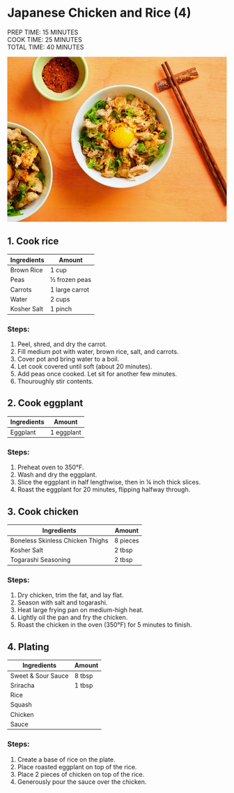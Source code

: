# Japanese Chicken and Rice (4)
PREP TIME: 15 MINUTES<br>
COOK TIME: 25 MINUTES<br>
TOTAL TIME: 40 MINUTES<br>

![Chicken and rice](images/chicken_and_rice.jpg)

## 1. Cook rice

| Ingredients               | Amount           |
| ------------------------- | ---------------- |
| Brown Rice                | 1 cup            |
| Peas                      | ½ frozen peas    |
| Carrots                   | 1 large carrot   |
| Water                     | 2 cups           |
| Kosher Salt               | 1 pinch          |

### Steps:
1.   Peel, shred, and dry the carrot.
2.   Fill medium pot with water, brown rice, salt, and carrots.
3.   Cover pot and bring water to a boil.
3.   Let cook covered until soft (about 20 minutes).
4.   Add peas once cooked. Let sit for another few minutes.
4.   Thouroughly stir contents.

## 2. Cook eggplant

| Ingredients               | Amount           |
| ------------------------- | ---------------- |
| Eggplant                  | 1 eggplant       |

### Steps:
1.   Preheat oven to 350°F.
2.   Wash and dry the eggplant.
3.   Slice the eggplant in half lengthwise, then in ¼ inch thick slices.
4.   Roast the eggplant for 20 minutes, flipping halfway through.


## 3. Cook chicken

| Ingredients                       | Amount   |
| --------------------------------- | -------- |
| Boneless Skinless Chicken Thighs  | 8 pieces |
| Kosher Salt                       | 2 tbsp   |
| Togarashi Seasoning               | 2 tbsp   |

### Steps:
1.   Dry chicken, trim the fat, and lay flat.
2.   Season with salt and togarashi.
3.   Heat large frying pan on medium-high heat.
4.   Lightly oil the pan and fry the chicken.
5.   Roast the chicken in the oven (350°F) for 5 minutes to finish.

## 4. Plating

| Ingredients                       | Amount   |
| --------------------------------- | -------- |
| Sweet & Sour Sauce                | 8 tbsp   |
| Sriracha                          | 1 tbsp   | 
| Rice                              |          |
| Squash                            |          |
| Chicken                           |          |
| Sauce                             |          |

### Steps:
1.   Create a base of rice on the plate.
2.   Place roasted eggplant on top of the rice.
3.   Place 2 pieces of chicken on top of the rice.
4.   Generously pour the sauce over the chicken.

